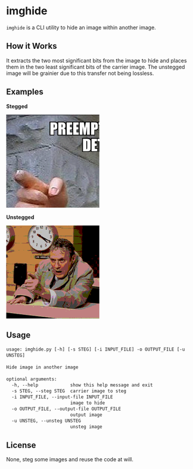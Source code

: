# imghide

`imghide` is a CLI utility to hide an image within another image.

## How it Works

It extracts the two most significant bits from the image to hide and places them in the two least significant bits of
the carrier image. The unstegged image will be grainier due to this transfer not being lossless.

## Examples

**Stegged**

![](examples/stegged.png)

**Unstegged**

![](examples/unstegged.png)

## Usage

```
usage: imghide.py [-h] [-s STEG] [-i INPUT_FILE] -o OUTPUT_FILE [-u UNSTEG]

Hide image in another image

optional arguments:
  -h, --help            show this help message and exit
  -s STEG, --steg STEG  carrier image to steg
  -i INPUT_FILE, --input-file INPUT_FILE
                        image to hide
  -o OUTPUT_FILE, --output-file OUTPUT_FILE
                        output image
  -u UNSTEG, --unsteg UNSTEG
                        unsteg image
```

## License

None, steg some images and reuse the code at will.